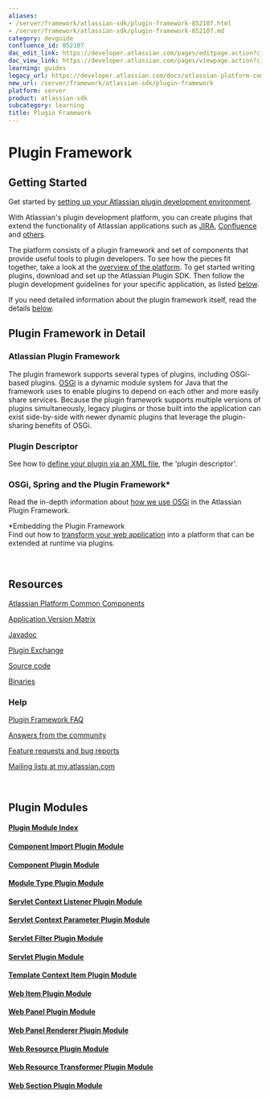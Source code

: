 ```yaml
---
aliases:
- /server/framework/atlassian-sdk/plugin-framework-852107.html
- /server/framework/atlassian-sdk/plugin-framework-852107.md
category: devguide
confluence_id: 852107
dac_edit_link: https://developer.atlassian.com/pages/editpage.action?cjm=wozere&pageId=852107
dac_view_link: https://developer.atlassian.com/pages/viewpage.action?cjm=wozere&pageId=852107
learning: guides
legacy_url: https://developer.atlassian.com/docs/atlassian-platform-common-components/plugin-framework
new_url: /server/framework/atlassian-sdk/plugin-framework
platform: server
product: atlassian-sdk
subcategory: learning
title: Plugin Framework
---
```

# Plugin Framework

## Getting Started

Get started by [setting up your Atlassian plugin development environment](/server/framework/atlassian-sdk/set-up-the-atlassian-plugin-sdk-and-build-a-project).

With Atlassian's plugin development platform, you can create plugins that extend the functionality of Atlassian applications such as <a href="http://www.atlassian.com/software/jira/" class="external-link">JIRA</a>, <a href="http://www.atlassian.com/software/confluence/" class="external-link">Confluence</a> and <a href="http://www.atlassian.com" class="external-link">others</a>.

The platform consists of a plugin framework and set of components that provide useful tools to plugin developers. To see how the pieces fit together, take a look at the [overview of the platform](/server/framework/atlassian-sdk/atlassian-platform-common-components). To get started writing plugins, download and set up the Atlassian Plugin SDK. Then follow the plugin development guidelines for your specific application, as listed [below](#below).

If you need detailed information about the plugin framework itself, read the details [below](#below).

## Plugin Framework in Detail

### Atlassian Plugin Framework

The plugin framework supports several types of plugins, including OSGi-based plugins. <a href="http://www.osgi.org/" class="external-link">OSGi</a> is a dynamic module system for Java that the framework uses to enable plugins to depend on each other and more easily share services. Because the plugin framework supports multiple versions of plugins simultaneously, legacy plugins or those built into the application can exist side-by-side with newer dynamic plugins that leverage the plugin-sharing benefits of OSGi.

### Plugin Descriptor

See how to [define your plugin via an XML file](/server/framework/atlassian-sdk/configuring-the-plugin-descriptor), the 'plugin descriptor'.

### OSGi, Spring and the Plugin Framework\*

Read the in-depth information about [how we use OSGi](/server/framework/atlassian-sdk/852146.html) in the Atlassian Plugin Framework.

\*Embedding the Plugin Framework  
Find out how to [transform your web application](/server/framework/atlassian-sdk/embedding-the-plugin-framework) into a platform that can be extended at runtime via plugins.

 

## Resources

[Atlassian Platform Common Components](/server/framework/atlassian-sdk/atlassian-platform-common-components)

[Application Version Matrix](/server/framework/atlassian-sdk/plugin-framework-version-matrix)

<a href="http://docs.atlassian.com/" class="external-link">Javadoc</a>

<a href="http://plugins.atlassian.com/" class="external-link">Plugin Exchange</a>

<a href="https://bitbucket.org/atlassian/atlassian-plugins" class="external-link">Source code</a>

<a href="http://maven.atlassian.com/public/com/atlassian/plugins/" class="external-link">Binaries</a>

### Help

[Plugin Framework FAQ](/server/framework/atlassian-sdk/plugin-framework-faq-852039.html)

<a href="https://answers.atlassian.com/" class="external-link">Answers from the community</a>

<a href="https://studio.atlassian.com/browse/PLUG" class="external-link">Feature requests and bug reports</a>

<a href="http://my.atlassian.com/" class="external-link">Mailing lists at my.atlassian.com</a>

 

## Plugin Modules

#### [Plugin Module Index](/server/framework/atlassian-sdk/plugin-module-index)

#### [Component Import Plugin Module](/server/framework/atlassian-sdk/component-import-plugin-module)

#### [Component Plugin Module](/server/framework/atlassian-sdk/component-plugin-module)

#### [Module Type Plugin Module](/server/framework/atlassian-sdk/module-type-plugin-module)

#### [Servlet Context Listener Plugin Module](/server/framework/atlassian-sdk/servlet-context-listener-plugin-module)

#### [Servlet Context Parameter Plugin Module](/server/framework/atlassian-sdk/servlet-context-parameter-plugin-module)

#### [Servlet Filter Plugin Module](/server/framework/atlassian-sdk/servlet-filter-plugin-module)

#### [Servlet Plugin Module](/server/framework/atlassian-sdk/servlet-plugin-module)

#### [Template Context Item Plugin Module](/server/framework/atlassian-sdk/template-context-item-plugin-module)

#### [Web Item Plugin Module](/server/framework/atlassian-sdk/web-item-plugin-module)

#### [Web Panel Plugin Module](/server/framework/atlassian-sdk/web-panel-plugin-module)

#### [Web Panel Renderer Plugin Module](/server/framework/atlassian-sdk/web-panel-renderer-plugin-module)

#### [Web Resource Plugin Module](/server/framework/atlassian-sdk/web-resource-plugin-module)

#### [Web Resource Transformer Plugin Module](/server/framework/atlassian-sdk/web-resource-transformer-plugin-module)

#### [Web Section Plugin Module](/server/framework/atlassian-sdk/web-section-plugin-module)





































































































































































































